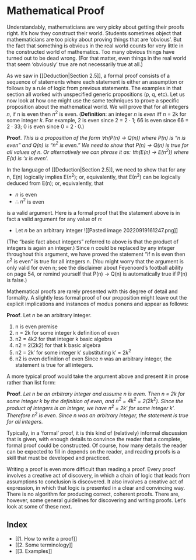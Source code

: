 # Mathematical Proof
Understandably, mathematicians are very picky about getting their proofs right. It’s how they construct their world. Students sometimes object that mathematicians are too picky about proving things that are ‘obvious’. But the fact that something is obvious in the real world counts for very little in the constructed world of mathematics. Too many obvious things have turned out to be dead wrong. (For that matter, even things in the real world that seem ‘obviously’ true are not necessarily true at all.)

As we saw in [[Deduction|Section 2.5]], a formal proof consists of a sequence of statements where each statement is either an assumption or follows by a rule of logic from previous statements. The examples in that section all worked with unspecified generic propositions (p, q, etc). Let us now look at how one might use the same techniques to prove a specific proposition about the mathematical world. We will prove that for all integers *n*, if n is even then $n^2$ is even. (**Definition**: an integer *n* is *even* iff *n* = 2k for some integer *k*. For example, 2 is even since 2 = 2 · 1; 66 is even since 66 = 2 · 33; 0 is even since 0 = 2 · 0.)

**Proof**. *This is a proposition of the form $\forall$n(P(n) $\rightarrow$ Q(n)) where P(n) is “n is even” and Q(n) is “$n^2$ is even.” We need to show that P(n) $\rightarrow$ Q(n) is true for all values of n. Or alternatively we can phrase it as: $\forall$n(E(n) $\rightarrow$ E($n^2$)) where E(x) is ‘x is even’.* 

In the language of [[Deduction|Section 2.5]], we need to show that for any n, E(n) logically implies E($n^2$); or, equivalently, that E($n^2$) can be logically deduced from E(n); or, equivalently, that
- *n* is even
- $\therefore$ $n^2$ is even

is a valid argument. Here is a formal proof that the statement above is in fact a valid argument for any value of *n*:
- Let *n* be an arbitrary integer
![[Pasted image 20220919161247.png]]

(The “basic fact about integers” referred to above is that the product of integers is again an integer.) Since n could be replaced by any integer throughout this argument, we have proved the statement “if n is even then $n^2$ is even” is true for all integers n. (You might worry that the argument is only valid for even n; see the disclaimer about Feyenoord’s football ability on page 54, or remind yourself that P(n) $\rightarrow$ Q(n) is automatically true if P(n) is false.)

Mathematical proofs are rarely presented with this degree of detail and formality. A slightly less formal proof of our proposition might leave out the explicit implications and instances of modus ponens and appear as follows:

**Proof**. Let *n* be an arbitrary integer.
1. n is even                                      premise
2. n = 2k for some integer k           definition of even
3. n2 = 4k2 for that integer k         basic algebra
4. n2 = 2(2k2) for that k                 basic algebra
5. n2 = 2k′ for some integer k′       substituting k′ = $2k^2$
6. n2 is even                                   definition of even
Since *n* was an arbitrary integer, the statement is true for all integers.

A more typical proof would take the argument above and present it in prose rather than list form:

**Proof**. *Let n be an arbitrary integer and assume n is even. Then n = 2k for some integer k by the definition of even, and $n^2$ = $4k^2$ = 2($2k^2$). Since the product of integers is an integer, we have $n^2$ = 2k′ for some integer k′. Therefore $n^2$ is even. Since n was an arbitrary integer, the statement is true for all integers.*

Typically, in a ‘formal’ proof, it is this kind of (relatively) informal discussion that is given, with enough details to convince the reader that a complete, formal proof could be constructed. Of course, how many details the reader can be expected to fill in depends on the reader, and reading proofs is a skill that must be developed and practiced.

Writing a proof is even more difficult than reading a proof. Every proof involves a creative act of discovery, in which a chain of logic that leads from assumptions to conclusion is discovered. It also involves a creative act of expression, in which that logic is presented in a clear and convincing way. There is no algorithm for producing correct, coherent proofs. There are,
however, some general guidelines for discovering and writing proofs. Let’s look at some of these next.

## Index
- [[1. How to write a proof]]
- [[2. Some terminology]]
- [[3. Examples]]